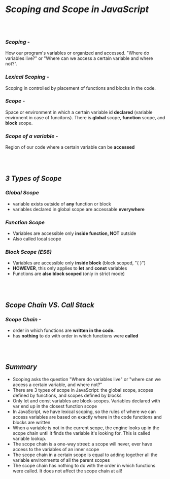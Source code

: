 # **_Scoping and Scope in JavaScript_**

<br>
<br>

### **_Scoping_** -

How our program's variables or organized and accessed. "Where do variables live?" or "Where can we access a certain variable and where not?".

### **_Lexical Scoping_** -

Scoping in controlled by placement of functions and blocks in the code.

### **_Scope_** -

Space or environment in which a certain variable id **declared** (variable environent in case of funcitons). There is **global** scope, **function** scope, and **block** scope.

### **_Scope of a variable_** -

Region of our code where a certain variable can be **accessed**

<br>
<br>

## **_3 Types of Scope_**

### **_Global Scope_**

- variable exists outside of **any** function or block
- variables declared in global scope are accessable **everywhere**

### **_Function Scope_**

- Variables are accessible only **inside function, NOT** outside
- Also called local scope

### **_Block Scope (ES6)_**

- Variables are accessible only **inside block** (block scoped, "{ }")
- **HOWEVER**, this only applies to **let** and **const** variables
- Functions are **also block scoped** (only in strict mode)

<br>
<br>

## **_Scope Chain VS. Call Stack_**

### **_Scope Chain_** -

- order in which functions are **written in the code.**
- has **nothing** to do with order in which functions were **called**

<br>
<br>

## **_Summary_**

- Scoping asks the question "Where do variables live" or "where can we access a certain variable, and where not?"
- There are 3 types of scope in JavaScript: the global scope, scopes defined by functions, and scopes defined by blocks
- Only let and const variables are block-scopes. Variables declared with var end up in the closest function scope
- In JavaScript, we have lexical scoping, so the rules of where we can access variables are based on exactly where in the code functions and blocks are written
- When a variable is not in the current scope, the engine looks up in the scope chain until it finds the variable it's looking for. This is called variable lookup.
- The scope chain is a one-way street: a scope will never, ever have access to the variables of an inner scope
- The scope chain in a certain scope is equal to adding together all the variable environments of all the parent scopes
- The scope chain has nothing to do with the order in which functions were called. It does not affect the scope chain at all!
